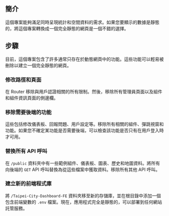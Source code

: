 ## 簡介
這個專案能夠滿足同時呈現統計和空間資料的需求。如果您要顯示的數據是靜態的，將這個專案轉換成一個完全靜態的網頁是一個不錯的選擇。

## 步驟
目前，這個專案包含了許多通常只存在於動態網頁中的功能。這些功能可以輕易被刪除以建立一個完全靜態的網頁。

### 修改路徑和頁面
在 Router 移除與用戶認證相關的所有限制。然後，移除所有管理員頁面以及組件和組件資訊頁面的側邊欄。

### 移除需要後端的功能
這些包括修改儀表板、回報問題、用戶設定等。移除所有相關的組件、彈跳視窗和功能。如果您不確定某功能是否需要後端，可以檢查該功能是否只有在用戶登入時才可用。

### 替換所有 API 呼叫
在 `/public` 資料夾中有一些範例組件、儀表板、圖表、歷史和地圖資料。將所有向後端的 `GET` API 呼叫替換為從這些檔案中獲取資料。移除所有其他 API 呼叫。

### 建立新的前端程式庫
將 `/Taipei-City-Dashboard-FE` 資料夾移至新的存儲庫，並在根目錄中添加一個包含前端變數的 `.env` 檔案。現在，應用程式完全是靜態的，可以部署到任何網站託管服務。